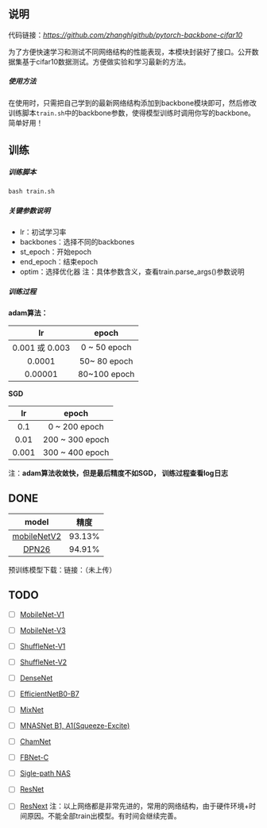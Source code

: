 ## 说明
代码链接：*https://github.com/zhanghlgithub/pytorch-backbone-cifar10*

为了方便快速学习和测试不同网络结构的性能表现，本模块封装好了接口。公开数据集基于cifar10数据测试。方便做实验和学习最新的方法。
##### 使用方法
在使用时，只需把自己学到的最新网络结构添加到backbone模块即可，然后修改训练脚本`train.sh`中的backbone参数，使得模型训练时调用你写的backbone。简单好用！
## 训练
##### 训练脚本
```python
bash train.sh
```
##### 关键参数说明

 - lr：初试学习率
 - backbones：选择不同的backbones
 - st_epoch：开始epoch
 - end_epoch：结束epoch
 - optim：选择优化器
 注：具体参数含义，查看train.parse_args()参数说明
 ##### 训练过程
 **adam算法：** 
 
| lr             | epoch          |
|:--------:      | :-------------:|
| 0.001 或 0.003 | 0 ~ 50 epoch   |
| 0.0001         |  50~ 80 epoch  |
| 0.00001        | 80~100 epoch   |

 **SGD**

| lr       | epoch           |
|:--------:| :-------------: |
| 0.1      | 0 ~ 200 epoch   |
| 0.01     | 200 ~ 300 epoch |
| 0.001    | 300 ~ 400 epoch |
注：**adam算法收敛快，但是最后精度不如SGD， 训练过程查看log日志**
## DONE
| model | 精度     |   
|:--------:| :-------------:|
| [mobileNetV2](https://arxiv.org/abs/1801.04381) | 93.13%  |
| [DPN26](https://arxiv.org/abs/1707.01629) | 94.91%  |
预训练模型下载：链接：（未上传）
## TODO
 - [ ] [MobileNet-V1](https://arxiv.org/abs/1704.04861)
 - [ ] [MobileNet-V3](https://arxiv.org/abs/1905.02244)
 - [ ] [ShuffleNet-V1](https://arxiv.org/abs/1707.01083)
 - [ ] [ShuffleNet-V2](https://arxiv.org/abs/1807.11164)
 - [ ] [DenseNet](https://arxiv.org/pdf/1608.06993.pdf )
 - [ ] [EfficientNetB0-B7](https://arxiv.org/abs/1905.11946)
 - [ ] [MixNet](https://arxiv.org/abs/1907.09595)
 - [ ] [MNASNet B1, A1(Squeeze-Excite)](https://arxiv.org/abs/1807.11626)
 - [ ] [ChamNet](https://arxiv.org/abs/1812.08934)
 - [ ] [FBNet-C](https://arxiv.org/abs/1812.03443)
 - [ ] [Sigle-path NAS](https://arxiv.org/abs/1904.02877)
 - [ ] [ResNet](https://arxiv.org/abs/1512.03385)
 - [ ] [ResNext](https://arxiv.org/abs/1611.05431)
注：以上网络都是非常先进的，常用的网络结构，由于硬件环境+时间原因。不能全部train出模型。有时间会继续完善。

